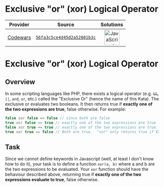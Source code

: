[_metadata_:generated]: - "true"

# Exclusive "or" (xor) Logical Operator

<!-- INFO TABLE BEGIN -->

| Provider                                        | Source                                                                               | Solutions                                                                                                                                                    |
| :---------------------------------------------: | :----------------------------------------------------------------------------------: | :----------------------------------------------------------------------------------------------------------------------------------------------------------: |
| [Codewars](../../../docs/providers/Codewars.md) | [`56fa3c5ce4d45d2a52001b3c`](https://www.codewars.com/kata/56fa3c5ce4d45d2a52001b3c) | [<img src="https://res.cloudinary.com/rascaltwo/image/upload/v1631924076/javascript_ehszr7.svg" alt="JavaScript" title="JavaScript" width="50" />](solve.js) |

<!-- INFO TABLE END -->

# Exclusive "or" (xor) Logical Operator

## Overview

In some scripting languages like PHP, there exists a logical operator (e.g. ```&&```, ```||```, ```and```, ```or```, etc.) called the "Exclusive Or" (hence the name of this Kata).  The exclusive or evaluates two booleans.  It then returns true if **exactly one of the two expressions are true**, false otherwise.  For example:


```php
false xor false == false // since both are false
true xor false == true // exactly one of the two expressions are true
false xor true == true // exactly one of the two expressions are true
true xor true == false // Both are true.  "xor" only returns true if EXACTLY one of the two expressions evaluate to true.
```

## Task

Since we cannot define keywords in Javascript (well, at least I don't know how to do it), your task is to define a function ```xor(a, b)``` where a and b are the two expressions to be evaluated.  Your ```xor``` function should have the behaviour described above, returning true if **exactly one of the two expressions evaluate to true**, false otherwise.

